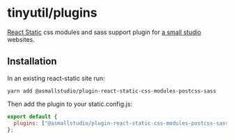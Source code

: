 # tinyutil/plugins

[React Static](https://react-static.js.org/) css modules and sass support plugin for [a small studio](https://asmallstudio.co) websites.

## Installation

In an existing react-static site run:

`yarn add @asmallstudio/plugin-react-static-css-modules-postcss-sass`

Then add the plugin to your static.config.js:

```javascript
export default {
  plugins: ["@asmallstudio/plugin-react-static-css-modules-postcss-sass"]
};
```
